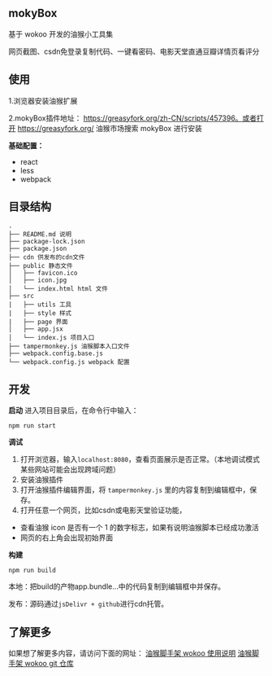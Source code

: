 ## mokyBox

基于 wokoo 开发的油猴小工具集

网页截图、csdn免登录复制代码、一键看密码、电影天堂直通豆瓣详情页看评分 


## 使用

1.浏览器安装油猴扩展

2.mokyBox插件地址： https://greasyfork.org/zh-CN/scripts/457396。或者打开 https://greasyfork.org/ 油猴市场搜索 mokyBox 进行安装


**基础配置：**

- react
- less
- webpack

## 目录结构

```
.
├── README.md 说明
├── package-lock.json
├── package.json
├── cdn 供发布的cdn文件
├── public 静态文件
│   ├── favicon.ico
│   ├── icon.jpg
│   └── index.html html 文件
├── src
|   ├── utils 工具
|   ├── style 样式
|   ├── page 界面
│   ├── app.jsx
│   └── index.js 项目入口
├── tampermonkey.js 油猴脚本入口文件
├── webpack.config.base.js
└── webpack.config.js webpack 配置
```

## 开发

**启动**
进入项目目录后，在命令行中输入：

```shell
npm run start
```

**调试**

1. 打开浏览器，输入`localhost:8080`，查看页面展示是否正常。（本地调试模式某些网站可能会出现跨域问题）
2. 安装油猴插件
3. 打开油猴插件编辑界面，将 `tampermonkey.js` 里的内容复制到编辑框中，保存。
4. 打开任意一个网页，比如csdn或电影天堂验证功能，

- 查看油猴 icon 是否有一个 1 的数字标志，如果有说明油猴脚本已经成功激活
- 网页的右上角会出现初始界面

**构建**

```shell
npm run build
```
本地：把build的产物app.bundle...中的代码复制到编辑框中并保存。 

发布：源码通过`jsDelivr + github`进行cdn托管。

## 了解更多

如果想了解更多内容，请访问下面的网址：
[油猴脚手架 wokoo 使用说明](https://juejin.cn/post/6922815205575491597)
[油猴脚手架 wokoo git 仓库](https://github.com/kinyaying/wokoo)
